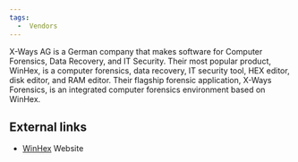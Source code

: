 ```yaml
---
tags:
  -  Vendors
---
```

X-Ways AG is a German company that makes software for Computer
Forensics, Data Recovery, and IT Security. Their most popular product,
WinHex, is a computer forensics, data recovery, IT security tool, HEX
editor, disk editor, and RAM editor. Their flagship forensic
application, X-Ways Forensics, is an integrated computer forensics
environment based on WinHex.

## External links

- [WinHex](http://www.winhex.com/winhex/) Website

